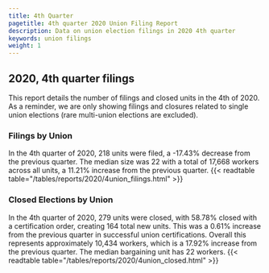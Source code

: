 ```yaml
---
title: 4th Quarter 
pagetitle: 4th quarter 2020 Union Filing Report
description: Data on union election filings in 2020 4th quarter 
keywords: union filings
weight: 1
---
```


## 2020, 4th quarter filings

This report details the number of filings and closed units in the 4th of 2020. As a reminder, we are only showing filings and closures related to single union elections (rare multi-union elections are excluded).

### Filings by Union
In the 4th quarter of 2020, 218 units were filed, a -17.43% decrease from the previous quarter. The median size was 22 with a total of 17,668 workers across all units, a 11.21% increase from the previous quarter.
{{< readtable table="/tables/reports/2020/4union_filings.html" >}}

### Closed Elections by Union
In the 4th quarter of 2020, 279 units were closed, with 58.78% closed with a certification order, creating 164 total new units. This was a 0.61% increase from the previous quarter in successful union certifications. Overall this represents approximately 10,434 workers, which is a 17.92% increase from the previous quarter. The median bargaining unit has 22 workers.
{{< readtable table="/tables/reports/2020/4union_closed.html" >}}
